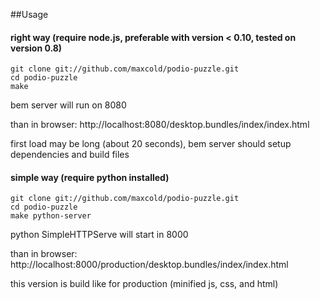 ##Usage

#### right way (require node.js, preferable with version < 0.10, tested on version 0.8)
    git clone git://github.com/maxcold/podio-puzzle.git
    cd podio-puzzle
    make

bem server will run on 8080

than in browser: http://localhost:8080/desktop.bundles/index/index.html

first load may be long (about 20 seconds), bem server should setup dependencies and build files

#### simple way (require python installed)
    git clone git://github.com/maxcold/podio-puzzle.git
    cd podio-puzzle
    make python-server

python SimpleHTTPServe will start in 8000

than in browser: http://localhost:8000/production/desktop.bundles/index/index.html

this version is build like for production (minified js, css, and html)